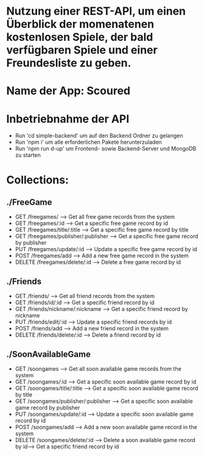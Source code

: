 # Nutzung einer REST-API, um einen Überblick der momenatenen kostenlosen Spiele, der bald verfügbaren Spiele und einer Freundesliste zu geben. 

# Name der App: Scoured

# Inbetriebnahme der API 
 - Run 'cd simple-backend' um auf den Backend Ordner zu gelangen
 - Run 'npm i' um alle erforderlichen Pakete herunterzuladen
 - Run 'npm run d-up' um Frontend- sowie Backend-Server und MongoDB zu starten

# Collections:
##  ./FreeGame

- GET /freegames/
--> Get all free game records from the system
- GET /freegames/:id
--> Get a specific free game record by id
- GET /freegames/title/:title
--> Get a specific free game record by title
- GET /freegames/publisher/:publisher
--> Get a specific free game record by publisher
- PUT /freegames/update/:id
--> Update a specific free game record by id
- POST /freegames/add
--> Add a new free game record in the system
- DELETE /freegames/delete/:id
--> Delete a free game record by id
##  ./Friends
- GET /friends/
--> Get all friend records from the system
- GET /friends/id/:id
--> Get a specific friend record by id
- GET /friends/nickname/:nickname
--> Get a specific friend record by nickname
- PUT /friends/edit/:id
--> Update a specific friend records by id
- POST /friends/add
--> Add a new friend record in the system
- DELETE /friends/delete/:id
--> Delete a friend record by id
##  ./SoonAvailableGame
- GET /soongames
--> Get all soon available game records from the system
- GET /soongames/:id
--> Get a specific soon available game record by id
- GET /soongames/title/:title
--> Get a specific soon available game record by title
- GET /soongames/publisher/:publisher
--> Get a specific soon available game record by publisher
- PUT /soongames/update/:id
--> Update a specific soon available game record by id
- POST /soongames/add
--> Add a new soon available game record in the system
- DELETE /soongames/delete/:id
--> Delete a soon available game record by id--> Get a specific friend record by id

